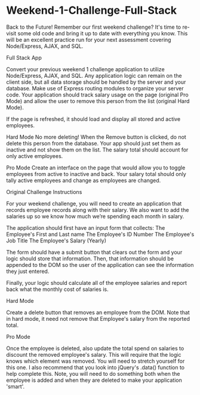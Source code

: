 # Weekend-1-Challenge-Full-Stack

Back to the Future!
Remember our first weekend challenge? It's time to re-visit some old code and bring it up to date with everything you know. This will be an excellent practice run for your next assessment covering Node/Express, AJAX, and SQL.

Full Stack App

Convert your previous weekend 1 challenge application to utilize Node/Express, AJAX, and SQL. Any application logic can remain on the client side, but all data storage should be handled by the server and your database. Make use of Express routing modules to organize your server code. Your application should track salary usage on the page (original Pro Mode) and allow the user to remove this person from the list (original Hard Mode).

If the page is refreshed, it should load and display all stored and active employees.

Hard Mode
No more deleting! When the Remove button is clicked, do not delete this person from the database. Your app should just set them as inactive and not show them on the list. The salary total should account for only active employees.

Pro Mode
Create an interface on the page that would allow you to toggle employees from active to inactive and back. Your salary total should only tally active employees and change as employees are changed.

Original Challenge Instructions

For your weekend challenge, you will need to create an application that records employee records along with their salary. We also want to add the salaries up so we know how much we’re spending each month in salary.

The application should first have an input form that collects: The Employee's First and Last name The Employee's ID Number The Employee's Job Title The Employee's Salary (Yearly)

The form should have a submit button that clears out the form and your logic should store that information. Then, that information should be appended to the DOM so the user of the application can see the information they just entered.

Finally, your logic should calculate all of the employee salaries and report back what the monthly cost of salaries is.

Hard Mode

Create a delete button that removes an employee from the DOM. Note that in hard mode, it need not remove that Employee's salary from the reported total.

Pro Mode

Once the employee is deleted, also update the total spend on salaries to discount the removed employee's salary. This will require that the logic knows which element was removed. You will need to stretch yourself for this one. I also recommend that you look into jQuery's .data() function to help complete this. Note, you will need to do something both when the employee is added and when they are deleted to make your application 'smart'.
